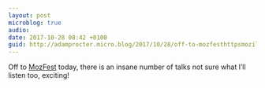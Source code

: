 ```yaml
---
layout: post
microblog: true
audio: 
date: 2017-10-28 08:42 +0100
guid: http://adamprocter.micro.blog/2017/10/28/off-to-mozfesthttpsmozillafestivalorg.html
---
```

Off to [MozFest](https://mozillafestival.org/) today, there is an insane number of talks not sure what I’ll listen too, exciting!
